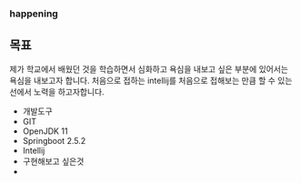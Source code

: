 ### happening

## 목표

제가 학교에서 배웠던 것을 학습하면서 심화하고 욕심을 내보고 싶은 부분에 있어서는 욕심을 내보고자 합니다.
처음으로 접하는 intellij를 처음으로 접해보는 만큼 할 수 있는 선에서 노력을 하고자합니다.

 - 개발도구
  - GIT
  - OpenJDK 11
  - Springboot 2.5.2
  - Intellij
 - 구현해보고 싶은것
  - 
